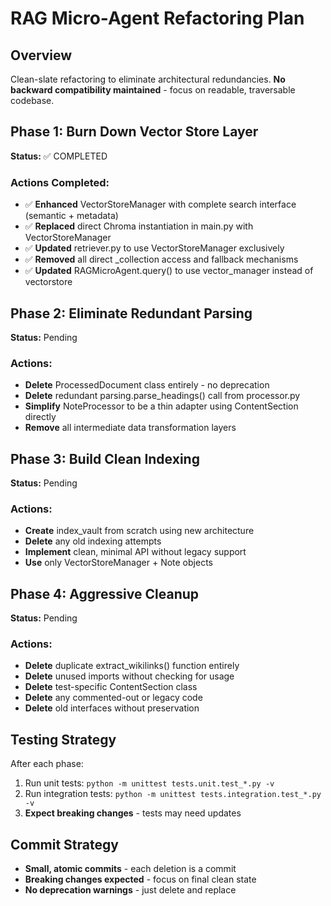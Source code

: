 # RAG Micro-Agent Refactoring Plan

## Overview
Clean-slate refactoring to eliminate architectural redundancies. **No backward compatibility maintained** - focus on readable, traversable codebase.

## Phase 1: Burn Down Vector Store Layer
**Status:** ✅ COMPLETED

### Actions Completed:
- ✅ **Enhanced** VectorStoreManager with complete search interface (semantic + metadata)
- ✅ **Replaced** direct Chroma instantiation in main.py with VectorStoreManager
- ✅ **Updated** retriever.py to use VectorStoreManager exclusively
- ✅ **Removed** all direct _collection access and fallback mechanisms
- ✅ **Updated** RAGMicroAgent.query() to use vector_manager instead of vectorstore

## Phase 2: Eliminate Redundant Parsing
**Status:** Pending

### Actions:
- **Delete** ProcessedDocument class entirely - no deprecation
- **Delete** redundant parsing.parse_headings() call from processor.py
- **Simplify** NoteProcessor to be a thin adapter using ContentSection directly
- **Remove** all intermediate data transformation layers

## Phase 3: Build Clean Indexing
**Status:** Pending

### Actions:
- **Create** index_vault from scratch using new architecture
- **Delete** any old indexing attempts
- **Implement** clean, minimal API without legacy support
- **Use** only VectorStoreManager + Note objects

## Phase 4: Aggressive Cleanup
**Status:** Pending

### Actions:
- **Delete** duplicate extract_wikilinks() function entirely
- **Delete** unused imports without checking for usage
- **Delete** test-specific ContentSection class
- **Delete** any commented-out or legacy code
- **Delete** old interfaces without preservation

## Testing Strategy
After each phase:
1. Run unit tests: `python -m unittest tests.unit.test_*.py -v`
2. Run integration tests: `python -m unittest tests.integration.test_*.py -v`
3. **Expect breaking changes** - tests may need updates

## Commit Strategy
- **Small, atomic commits** - each deletion is a commit
- **Breaking changes expected** - focus on final clean state
- **No deprecation warnings** - just delete and replace